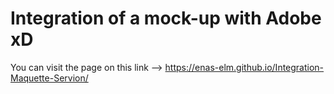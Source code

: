 # Integration of a mock-up with Adobe xD

You can visit the page on this link --> https://enas-elm.github.io/Integration-Maquette-Servion/
